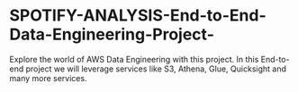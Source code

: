 # SPOTIFY-ANALYSIS-End-to-End-Data-Engineering-Project-
Explore the world of AWS Data Engineering with this project. In this End-to-end project we will leverage services like S3, Athena, Glue, Quicksight and many more services. 

